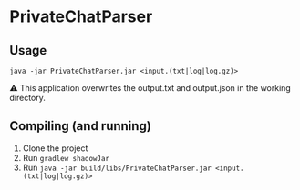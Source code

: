 # PrivateChatParser

## Usage
`java -jar PrivateChatParser.jar <input.(txt|log|log.gz)>`

⚠️ This application overwrites the output.txt and output.json in the working directory.

## Compiling (and running)

1. Clone the project
2. Run `gradlew shadowJar`
3. Run `java -jar build/libs/PrivateChatParser.jar <input.(txt|log|log.gz)>`
